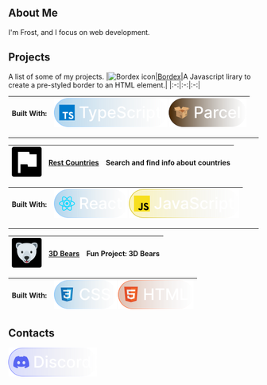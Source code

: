 ## About Me

I'm Frost, and I focus on web development.

## Projects
A list of some of my projects.
|![Bordex icon](https://i.imgur.com/yHKlCrh.png)|[Bordex](https://github.com/Bear-Frost/bordex)|A Javascript lirary to create a pre-styled border to an HTML element.|
|:-:|:-:|:-:|

|**Built With:**|![Typescript icon](./assets/icons/typescript_logo.svg) ![Parcel icon](./assets/icons/parcel_logo.svg)|
|:-:|:-:|
---
|![Flag icon](./assets/icons/rest_countries_logo.svg)|[Rest Countries](https://github.com/Bear-Frost/Rest-Countries-With-Color-Theme-Switcher)|Search and find info about countries|
|:-:|:-:|:-:|

|**Built With:**|![React icon](./assets/icons/react_logo.svg) ![Javascript icon](./assets/icons/javascript_logo.svg)|
|:-:|:-:|
---
|![Bear icon](./assets/icons/bears_logo.svg)|[3D Bears](https://github.com/Bear-Frost/3D-Bears)|Fun Project: 3D Bears|
|:-:|:-:|:-:|

|**Built With:**|![CSS icon](./assets/icons/css_logo.svg) ![HTML icon](./assets/icons/html_logo.svg)|
|:-:|:-:|

## Contacts
[![Discord](./assets/icons/discord_logo.svg)](https://discordapp.com/users/763635514158350356)

